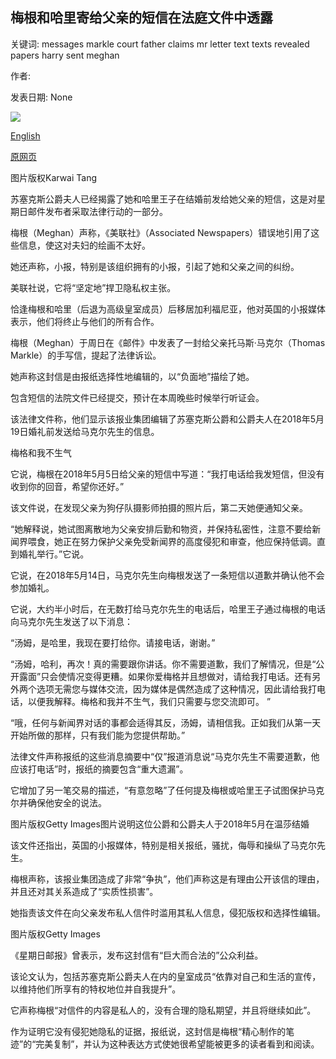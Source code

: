 ## 梅根和哈里寄给父亲的短信在法庭文件中透露

关键词: messages markle court father claims mr letter text texts revealed papers harry sent meghan

作者: 

发表日期: None

![](https://ichef.bbci.co.uk/news/1024/branded_news/129CB/production/_110553267_gettyimages-1082804516.jpg)

[English](Texts%20sent%20by%20Meghan%20and%20Harry%20to%20her%20father%20revealed%20in%20court%20papers.md)

[原网页](https://www.bbc.com/news/uk-52354898)

图片版权Karwai Tang

苏塞克斯公爵夫人已经揭露了她和哈里王子在结婚前发给她父亲的短信，这是对星期日邮件发布者采取法律行动的一部分。

梅根（Meghan）声称，《美联社》（Associated Newspapers）错误地引用了这些信息，使这对夫妇的绘画不太好。

她还声称，小报，特别是该组织拥有的小报，引起了她和父亲之间的纠纷。

美联社说，它将“坚定地”捍卫隐私权主张。

恰逢梅根和哈里（后退为高级皇室成员）后移居加利福尼亚，他对英国的小报媒体表示，他们将终止与他们的所有合作。

梅根（Meghan）于周日在《邮件》中发表了一封给父亲托马斯·马克尔（Thomas Markle）的手写信，提起了法律诉讼。

她声称这封信是由报纸选择性地编辑的，以“负面地”描绘了她。

包含短信的法院文件已经提交，预计在本周晚些时候举行听证会。

该法律文件称，他们显示该报业集团编辑了苏塞克斯公爵和公爵夫人在2018年5月19日婚礼前发送给马克尔先生的信息。

梅格和我不生气

它说，梅根在2018年5月5日给父亲的短信中写道：“我打电话给我发短信，但没有收到你的回音，希望你还好。”

该文件说，在发现父亲为狗仔队摄影师拍摄的照片后，第二天她便通知父亲。

“她解释说，她试图离散地为父亲安排后勤和物资，并保持私密性，注意不要给新闻界喂食，她正在努力保护父亲免受新闻界的高度侵犯和审查，他应保持低调。直到婚礼举行。”它说。

它说，在2018年5月14日，马克尔先生向梅根发送了一条短信以道歉并确认他不会参加婚礼。

它说，大约半小时后，在无数打给马克尔先生的电话后，哈里王子通过梅根的电话向马克尔先生发送了以下消息：

“汤姆，是哈里，我现在要打给你。请接电话，谢谢。”

“汤姆，哈利，再次！真的需要跟你讲话。你不需要道歉，我们了解情况，但是“公开露面”只会使情况变得更糟。如果你爱梅格并且想做对，请给我打电话。还有另外两个选项无需您与媒体交流，因为媒体是偶然造成了这种情况，因此请给我打电话，以便我解释。梅格和我并不生气，我们只需要与您交流即可。 ”

“哦，任何与新闻界对话的事都会适得其反，汤姆，请相信我。正如我们从第一天开始所做的那样，只有我们能为您提供帮助。”

法律文件声称报纸的这些消息摘要中“仅”报道消息说“马克尔先生不需要道歉，他应该打电话”时，报纸的摘要包含“重大遗漏”。

它增加了另一笔交易的描述，“有意忽略”了任何提及梅根或哈里王子试图保护马克尔并确保他安全的说法。

图片版权Getty Images图片说明这位公爵和公爵夫人于2018年5月在温莎结婚

该文件还指出，英国的小报媒体，特别是相关报纸，骚扰，侮辱和操纵了马克尔先生。

梅根声称，该报业集团造成了非常“争执”，他们声称这是有理由公开该信的理由，并且还对其关系造成了“实质性损害”。

她指责该文件在向父亲发布私人信件时滥用其私人信息，侵犯版权和选择性编辑。

图片版权Getty Images

《星期日邮报》曾表示，发布这封信有“巨大而合法的”公众利益。

该论文认为，包括苏塞克斯公爵夫人在内的皇室成员“依靠对自己和生活的宣传，以维持他们所享有的特权地位并自我提升”。

它声称梅根“对信件的内容是私人的，没有合理的隐私期望，并且将继续如此”。

作为证明它没有侵犯她隐私的证据，报纸说，这封信是梅根“精心制作的笔迹”的“完美复制”，并认为这种表达方式使她很希望能被更多的读者看到和阅读。